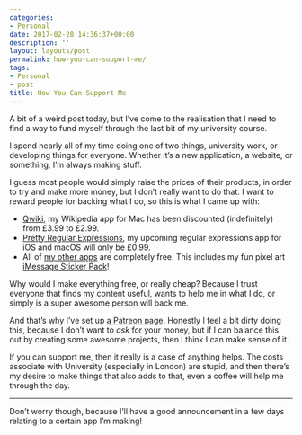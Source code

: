 ```yaml
---
categories:
- Personal
date: 2017-02-28 14:36:37+00:00
description: ''
layout: layouts/post
permalink: how-you-can-support-me/
tags:
- Personal
- post
title: How You Can Support Me
---
```


<div class="kg-card-markdown"><!-- link[https://www.patreon.com/chrishannah] --></p>
<p>A bit of a weird post today, but I’ve come to the realisation that I need to find a way to fund myself through the last bit of my university course.</p>
<p>I spend nearly all of my time doing one of two things, university work, or developing things for everyone. Whether it’s a new application, a website, or something, I’m always making stuff.</p>
<p>I guess most people would simply raise the prices of their products, in order to try and make more money, but I don’t really want to do that. I want to reward people for backing what I do, so this is what I came up with:</p>
<ul>
<li><a href="http://getqwiki.co">Qwiki</a>, my Wikipedia app for Mac has been discounted (indefinitely) from £3.99 to £2.99.</li>
<li><a href="https://chrishannah.me/Pretty/">Pretty Regular Expressions</a>, my upcoming regular expressions app for iOS and macOS will only be £0.99.</li>
<li>All of <a href="https://geo.itunes.apple.com/gb/developer/christopher-r-hannah/id449002455?mt=8&amp;at=1010l4Hj&amp;ct=myself">my other apps</a> are completely free. This includes my fun pixel art <a href="https://geo.itunes.apple.com/gb/app/pixels-sticker-pack/id1155175303?mt=8&amp;at=1010l4Hj&amp;ct=myself">iMessage Sticker Pack</a>!</li>
</ul>
<p>Why would I make everything free, or really cheap? Because I trust everyone that finds my content useful, wants to help me in what I do, or simply is a super awesome person will back me.</p>
<p>And that&#8217;s why I&#8217;ve set up <a href="https://www.patreon.com/chrishannah">a Patreon page</a>. Honestly I feel a bit dirty doing this, because I don&#8217;t want to <em>ask</em> for your money, but if I can balance this out by creating some awesome projects, then I think I can make sense of it.</p>
<p>If you can support me, then it really is a case of anything helps. The costs associate with University (especially in London) are stupid, and then there&#8217;s my desire to make things that also adds to that, even a coffee will help me through the day.</p>
<hr>
<p>Don&#8217;t worry though, because I&#8217;ll have a good announcement in a few days relating to a certain app I&#8217;m making!</p>
</div>